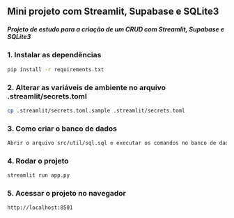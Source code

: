 ## Mini projeto com Streamlit, Supabase e SQLite3
##### Projeto de estudo para a criação de um CRUD com Streamlit, Supabase e SQLite3

### 1. Instalar as dependências
```bash
pip install -r requirements.txt
```
### 2. Alterar as variáveis de ambiente no arquivo .streamlit/secrets.toml
```bash
cp .streamlit/secrets.toml.sample .streamlit/secrets.toml
```

### 3. Como criar o banco de dados
```bash
Abrir o arquivo src/util/sql.sql e executar os comandos no banco de dados
```

### 4. Rodar o projeto
```bash
streamlit run app.py
```
### 5. Acessar o projeto no navegador
```bash
http://localhost:8501
```